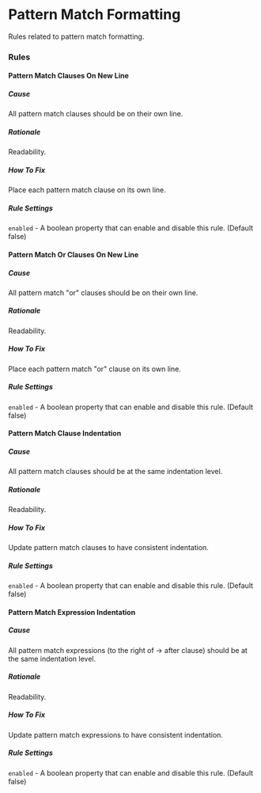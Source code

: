 # Pattern Match Formatting

Rules related to pattern match formatting.

### Rules

#### Pattern Match Clauses On New Line

##### Cause

All pattern match clauses should be on their own line.

##### Rationale

Readability.

##### How To Fix

Place each pattern match clause on its own line.

##### Rule Settings

`enabled` - A boolean property that can enable and disable this rule. (Default false)

#### Pattern Match Or Clauses On New Line

##### Cause

All pattern match "or" clauses should be on their own line.

##### Rationale

Readability.

##### How To Fix

Place each pattern match "or" clause on its own line.

##### Rule Settings

`enabled` - A boolean property that can enable and disable this rule. (Default false)

#### Pattern Match Clause Indentation

##### Cause

All pattern match clauses should be at the same indentation level.

##### Rationale

Readability.

##### How To Fix

Update pattern match clauses to have consistent indentation.

##### Rule Settings

`enabled` - A boolean property that can enable and disable this rule. (Default false)

#### Pattern Match Expression Indentation

##### Cause

All pattern match expressions (to the right of -> after clause) should be at the same indentation level.

##### Rationale

Readability.

##### How To Fix

Update pattern match expressions to have consistent indentation.

##### Rule Settings

`enabled` - A boolean property that can enable and disable this rule. (Default false)


